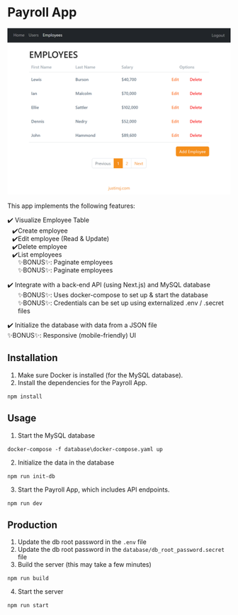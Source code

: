 # Payroll App

![](example.PNG)

This app implements the following features:

<li style="list-style-type: '✔️'"> Visualize Employee Table
<ul>
  <li style="list-style-type: '✔️'"> Create employee
  <li style="list-style-type: '✔️'"> Edit employee (Read & Update)
  <li style="list-style-type: '✔️'"> Delete employee
  <li style="list-style-type: '✔️'"> List employees
  <li style="list-style-type: ''"> ✨BONUS✨: Paginate employees
  <li style="list-style-type: ''"> ✨BONUS✨: Paginate employees

</ul>

<li style="list-style-type: '✔️'"> Integrate with a back-end API (using Next.js) and MySQL database
<ul>
  <li style="list-style-type: ''"> ✨BONUS✨: Uses docker-compose to set up & start the database
  <li style="list-style-type: ''">✨BONUS✨: Credentials can be set up using externalized .env / .secret files
</ul>

<li style="list-style-type: '✔️'"> Initialize the database with data from a JSON file
<li style="list-style-type: ''"> ✨BONUS✨: Responsive (mobile-friendly) UI


## Installation
1. Make sure Docker is installed (for the MySQL database).
2. Install the dependencies for the Payroll App.
```
npm install
```

## Usage
1. Start the MySQL database
```
docker-compose -f database\docker-compose.yaml up
```

2. Initialize the data in the database
```
npm run init-db
```

3. Start the Payroll App, which includes API endpoints.
```
npm run dev
```

## Production 
1. Update the db root password in the `.env` file
2. Update the db root password in the `database/db_root_password.secret` file
3. Build the server (this may take a few minutes)
```
npm run build
```
4. Start the server
```
npm run start
```